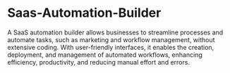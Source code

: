 # Saas-Automation-Builder
A SaaS automation builder allows businesses to streamline processes and automate tasks, such as marketing and workflow management, without extensive coding. With user-friendly interfaces, it enables the creation, deployment, and management of automated workflows, enhancing efficiency, productivity, and reducing manual effort and errors.
